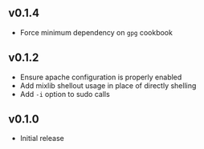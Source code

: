 ## v0.1.4
* Force minimum dependency on `gpg` cookbook

## v0.1.2
* Ensure apache configuration is properly enabled
* Add mixlib shellout usage in place of directly shelling
* Add `-i` option to sudo calls

## v0.1.0
* Initial release
